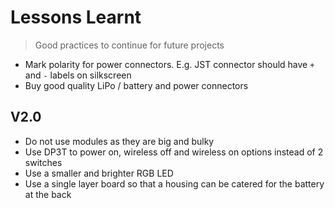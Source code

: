 # Lessons Learnt

> Good practices to continue for future projects

- Mark polarity for power connectors. E.g. JST connector should have `+` and `-` labels on silkscreen
- Buy good quality LiPo / battery and power connectors

## V2.0

- Do not use modules as they are big and bulky
- Use DP3T to power on, wireless off and wireless on options instead of 2 switches
- Use a smaller and brighter RGB LED
- Use a single layer board so that a housing can be catered for the battery at the back
